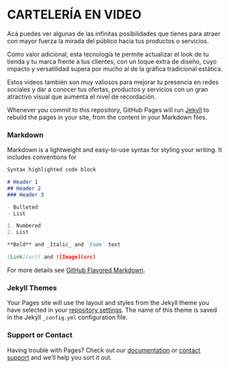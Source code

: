 # CARTELERÍA EN VIDEO

Acá puedes ver algunas de las infinitas posibilidades que tienes para atraer con mayor fuerza la mirada del público hacia tus productos o servicios. 

Como valor adicional, esta tecnología te permite actualizar el look de tu tienda y tu marca frente a tus clientes, con un toque extra de diseño, cuyo impacto y versatilidad supera por mucho al de la gráfica tradicional estática.

Estos videos también son muy valiosos para mejorar tu presencia en redes sociales y dar a conocer tus ofertas, productos y servicios con un gran atractivo visual que aumenta el nivel de recordación.

Whenever you commit to this repository, GitHub Pages will run [Jekyll](https://jekyllrb.com/) to rebuild the pages in your site, from the content in your Markdown files.

### Markdown

Markdown is a lightweight and easy-to-use syntax for styling your writing. It includes conventions for

```markdown
Syntax highlighted code block

# Header 1
## Header 2
### Header 3

- Bulleted
- List

1. Numbered
2. List

**Bold** and _Italic_ and `Code` text

[Link](url) and ![Image](src)
```

For more details see [GitHub Flavored Markdown](https://guides.github.com/features/mastering-markdown/).

### Jekyll Themes

Your Pages site will use the layout and styles from the Jekyll theme you have selected in your [repository settings](https://github.com/cbriones/motiongraphics/settings). The name of this theme is saved in the Jekyll `_config.yml` configuration file.

### Support or Contact

Having trouble with Pages? Check out our [documentation](https://help.github.com/categories/github-pages-basics/) or [contact support](https://github.com/contact) and we’ll help you sort it out.
